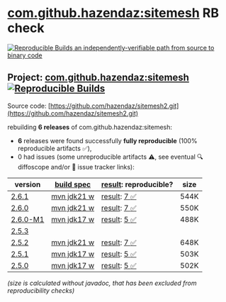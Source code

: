 [com.github.hazendaz:sitemesh](https://central.sonatype.com/artifact/com.github.hazendaz/sitemesh/versions) RB check
=======

[![Reproducible Builds](https://reproducible-builds.org/images/logos/rb.svg) an independently-verifiable path from source to binary code](https://reproducible-builds.org/)

## Project: [com.github.hazendaz:sitemesh](https://central.sonatype.com/artifact/com.github.hazendaz/sitemesh/versions) [![Reproducible Builds](https://img.shields.io/endpoint?url=https://raw.githubusercontent.com/jvm-repo-rebuild/reproducible-central/master/content/com/github/hazendaz/sitemesh/badge.json)](https://github.com/jvm-repo-rebuild/reproducible-central/blob/master/content/com/github/hazendaz/sitemesh/README.md)

Source code: [https://github.com/hazendaz/sitemesh2.git](https://github.com/hazendaz/sitemesh2.git)

rebuilding **6 releases** of com.github.hazendaz:sitemesh:
- **6** releases were found successfully **fully reproducible** (100% reproducible artifacts :white_check_mark:),
- 0 had issues (some unreproducible artifacts :warning:, see eventual :mag: diffoscope and/or :memo: issue tracker links):

| version | [build spec](/BUILDSPEC.md) | [result](https://reproducible-builds.org/docs/jvm/): reproducible? | size |
| -- | --------- | ------ | -- |
| [2.6.1](https://central.sonatype.com/artifact/com.github.hazendaz/sitemesh/2.6.1/pom) | [mvn jdk21 w](sitemesh-2.6.1.buildspec) | [result](sitemesh-2.6.1.buildinfo): [7 :white_check_mark: ](sitemesh-2.6.1.buildcompare) | 544K |
| [2.6.0](https://central.sonatype.com/artifact/com.github.hazendaz/sitemesh/2.6.0/pom) | [mvn jdk21 w](sitemesh-2.6.0.buildspec) | [result](sitemesh-2.6.0.buildinfo): [7 :white_check_mark: ](sitemesh-2.6.0.buildcompare) | 550K |
| [2.6.0-M1](https://central.sonatype.com/artifact/com.github.hazendaz/sitemesh/2.6.0-M1/pom) | [mvn jdk17 w](sitemesh-2.6.0-M1.buildspec) | [result](sitemesh-2.6.0-M1.buildinfo): [5 :white_check_mark: ](sitemesh-2.6.0-M1.buildcompare) | 488K |
| [2.5.3](https://central.sonatype.com/artifact/com.github.hazendaz/sitemesh/2.5.3/pom) | | | |
| [2.5.2](https://central.sonatype.com/artifact/com.github.hazendaz/sitemesh/2.5.2/pom) | [mvn jdk21 w](sitemesh-2.5.2.buildspec) | [result](sitemesh-2.5.2.buildinfo): [7 :white_check_mark: ](sitemesh-2.5.2.buildcompare) | 648K |
| [2.5.1](https://central.sonatype.com/artifact/com.github.hazendaz/sitemesh/2.5.1/pom) | [mvn jdk17 w](sitemesh-2.5.1.buildspec) | [result](sitemesh-2.5.1.buildinfo): [5 :white_check_mark: ](sitemesh-2.5.1.buildcompare) | 503K |
| [2.5.0](https://central.sonatype.com/artifact/com.github.hazendaz/sitemesh/2.5.0/pom) | [mvn jdk17 w](sitemesh-2.5.0.buildspec) | [result](sitemesh-2.5.0.buildinfo): [5 :white_check_mark: ](sitemesh-2.5.0.buildcompare) | 502K |

<i>(size is calculated without javadoc, that has been excluded from reproducibility checks)</i>
